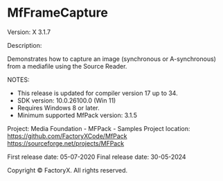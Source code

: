 # MfFrameCapture

Version: X 3.1.7

Description:

  Demonstrates how to capture an image (synchronous or A-synchronous) from a mediafile using the Source Reader.

NOTES: 
 - This release is updated for compiler version 17 up to 34.
 - SDK version: 10.0.26100.0 (Win 11)
 - Requires Windows 8 or later.
 - Minimum supported MfPack version: 3.1.5

Project: Media Foundation - MFPack - Samples
Project location: https://github.com/FactoryXCode/MfPack
                  https://sourceforge.net/projects/MFPack

First release date: 05-07-2020
Final release date: 30-05-2024

Copyright © FactoryX. All rights reserved.